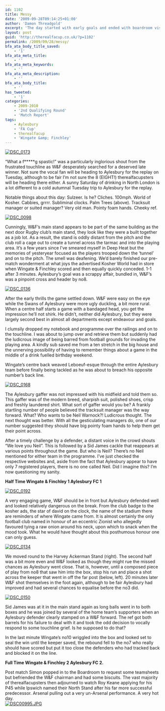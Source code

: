 ```yaml
---
id: 1102
title: Messy
date: '2009-09-28T09:14:25+01:00'
author: 'Damon Threadgold'
excerpt: 'The day started with early goals and ended with boardroom visits as the FA Cup reached the 2nd Qualifying Round in North London.'
layout: post
guid: 'http://therealfacup.co.uk/?p=1102'
permalink: /2009/09/28/messy/
bfa_ata_body_title_saved:
    - '1'
bfa_ata_meta_title:
    - ''
bfa_ata_meta_keywords:
    - ''
bfa_ata_meta_description:
    - ''
bfa_ata_body_title:
    - ''
has_tweeted:
    - '1'
categories:
    - 2009-2010
    - '2nd Qualifying Round'
    - 'Match Report'
tags:
    - Aylesbury
    - 'FA Cup'
    - therealfacup
    - 'Wingate &amp; Finchley'
---
```


[![DSC_0173](http://lh6.ggpht.com/_3L4_Y2OBz2M/Sr9jiFfKqeI/AAAAAAAAAyA/8nUMoKtJ6IU/DSC_0173.jpg?imgmax=200)](http://lh6.ggpht.com/_3L4_Y2OBz2M/Sr9jiFfKqeI/AAAAAAAAAyA/8nUMoKtJ6IU/DSC_0173.jpg?imgmax=640)

“What a f\*\*\*\*\*g spastic!” was a particularly inglorious shout from the frustrated touchline as W&amp;F desperately searched for a deserved late winner. Not sure the vocal fan will be heading to Aylesbury for the replay on Tuesday, although to be fair I’m not sure the 8 (EIGHT!) therealfacupsters will be heading there either. A sunny Saturday of drinking in North London is a lot different to a cold autumnal Tuesday trip to Aylesbury for the replay.

Notable things about this day: Sulzeer. Is he? Cliches. 100mph. World of Kosher. Cabbies, grrrr. Subliminal clocks. Palm Trees (above). Tracksuit manager or suited manager? Very old man. Pointy foam hands. Cheeky ref.

[![DSC_0098](http://lh5.ggpht.com/_3L4_Y2OBz2M/Sr9jE1ViebI/AAAAAAAAAvU/ZbECnQVttIU/DSC_0098.jpg?imgmax=200)](http://lh5.ggpht.com/_3L4_Y2OBz2M/Sr9jE1ViebI/AAAAAAAAAvU/ZbECnQVttIU/DSC_0098.jpg?imgmax=640)

Cunningly, W&amp;F’s main stand appears to be part of the same building as the next door Rugby club’s main stand, they look like they were a built together as a job lot. As a result, the stand is oddly distant from the pitch and the club roll a cage out to create a tunnel across the tarmac and into the playing area. It’s a few years since I’ve smeared myself in Deep Heat but the memories of yesteryear focused as the players trooped down the ‘tunnel’ and on to the pitch. The smell was deafening. We’d barely finished our pre-match wonderment at what joys the advertised Kosher World had in store when Wingate &amp; Finchley scored and then equally quickly conceded. 1-1 after 3 minutes. Aylesbury’s goal was a scrappy affair, bundled in, W&amp;F’s was a pinpoint cross and header by no8.

[![DSC_0136](http://lh3.ggpht.com/_3L4_Y2OBz2M/Sr9jTsnlKLI/AAAAAAAAAww/by682w6NXBU/DSC_0136.jpg?imgmax=200)](http://lh3.ggpht.com/_3L4_Y2OBz2M/Sr9jTsnlKLI/AAAAAAAAAww/by682w6NXBU/DSC_0136.jpg?imgmax=640)

After the early thrills the game settled down. W&amp;F were easy on the eye while the Swans of Aylesbury were more ugly duckling, a bit more rural. When a centre half starts a game with a bandaged head, you get the impression he’ll not shirk. He didn’t, neither did Aylesbury, but they were largely second best in almost all departments except endeavour and goals.

I clumsily dropped my notebook and programme over the railings and on to the touchline. I was about to jump over and retrieve them but suddenly had the ludicrous image of being barred from football grounds for invading the playing area. A kindly sub saved me from a ten stretch in the big house and the unnerving possibility of having to remember things about a game in the middle of a drink fuelled birthday weekend.

Wingate’s centre back weaved Leboeuf-esque through the entire Aylesbury team before finally being tackled as he was about to breach his opposite number’s back line.

[![DSC_0168](http://lh5.ggpht.com/_3L4_Y2OBz2M/Sr9jgmb7enI/AAAAAAAAAx4/xmVYHH1G-UY/DSC_0168.jpg?imgmax=200)](http://lh5.ggpht.com/_3L4_Y2OBz2M/Sr9jgmb7enI/AAAAAAAAAx4/xmVYHH1G-UY/DSC_0168.jpg?imgmax=640)

The Aylesbury gaffer was not impressed with his midfield and told them so. This gaffer was of the modern breed, sharpish suit, polished shoes, crisp and freshly laundered shirt. What sort of gaffer would you be? A frankly startling number of people believed the tracksuit manager was the way forward. What? Who wants to be Neil Warnock?! Ludicrous thought. The next thought was better. With all the gesticulating managers do, one of our number suggested they should have big pointy foam hands to help them get their point across.

After a timely challenge by a defender, a distant voice in the crowd shouts “We love you Neil”. This is followed by a Sid James cackle that reappears at various points throughout the game. But who is Neil? There’s no Neil mentioned for either team in the programme. I’ve just checked the respective websites and, aside from the fact that Aylesbury appear to have only 7 registered players, there is no one called Neil. Did I imagine this? I’m now questioning my sanity.

**Half Time Wingate &amp; Finchley 1 Aylesbury FC 1**

[![DSC_0192](http://lh5.ggpht.com/_3L4_Y2OBz2M/Sr9jpp7HfMI/AAAAAAAAAys/bYzc3wXncB8/DSC_0192.jpg?imgmax=200)](http://lh5.ggpht.com/_3L4_Y2OBz2M/Sr9jpp7HfMI/AAAAAAAAAys/bYzc3wXncB8/DSC_0192.jpg?imgmax=640)

A very engaging game, W&amp;F should be in front but Aylesbury defended well and looked relatively dangerous on the break. From the club badge to the kosher ads, the star of david on the clock, the name of the stadium there are reminders of where Wingate came from. It is almost certainly the only football club named in honour of an eccentric Zionist who allegedly favoured tying a raw onion around his neck, upon which to snack when the mood took. What he would have thought about this posthumous honour one can only guess.

[![DSC_0134](http://lh3.ggpht.com/_3L4_Y2OBz2M/Sr9jTH_LLuI/AAAAAAAAAws/zZl7_qG3E7M/DSC_0134.jpg?imgmax=200)](http://lh3.ggpht.com/_3L4_Y2OBz2M/Sr9jTH_LLuI/AAAAAAAAAws/zZl7_qG3E7M/DSC_0134.jpg?imgmax=640)

We moved round to the Harvey Ackerman Stand (right). The second half was a bit more even and W&amp;F looked as though they might rue the missed chances as Aylesbury went close. That is, however, until a composed piece of play from no8 that saw him into the box, stop his run and place a shot across the keeper that went in off the far post (below, left). 20 minutes later W&amp;F shot themselves in the foot again, although to be fair Aylesbury had improved and had several chances to equalise before the no3 did.

[![DSC_0150](http://lh5.ggpht.com/_3L4_Y2OBz2M/Sr9jZTloxcI/AAAAAAAAAxM/zm9mmXqs0UA/DSC_0150.jpg?imgmax=200)](http://lh5.ggpht.com/_3L4_Y2OBz2M/Sr9jZTloxcI/AAAAAAAAAxM/zm9mmXqs0UA/DSC_0150.jpg?imgmax=640)

Sid James was at it in the main stand again as long balls went in to both boxes and he was joined by several of the home team’s supporters when an Aylesbury defender clearly stamped on a W&amp;F forward. The ref got both barrels for his failure to deal with it and took the odd decision to vocally respond to some touchline grief. Is he supposed to do that?

In the last minute Wingate’s no10 wriggled into the box and looked set to seal the win until the keeper saved, the rebound fell to the no7 who really should have scored but put it too close the defenders who had tracked back and blocked it on the line.

**Full Time Wingate &amp; Finchley 2 Aylesbury FC 2.**

Post match Simon popped in to the Boardroom to request some teamsheets but befriended the W&amp;F chairman and had some biscuits. The vast majority of therealfacupsters then adjourned to watch Roy Keane applying for his P45 while Ipswich named their North Stand after his far more successful predecessor. Arsenal pulling out a very un-Arsenal performance. A very hot day.  
[![DSC00995.JPG](http://lh4.ggpht.com/_3L4_Y2OBz2M/Sr_cw8o5-3I/AAAAAAAAA04/pqnFhiYujlA/DSC00995.JPG?imgmax=200)](http://lh4.ggpht.com/_3L4_Y2OBz2M/Sr_cw8o5-3I/AAAAAAAAA04/pqnFhiYujlA/DSC00995.JPG?imgmax=640)